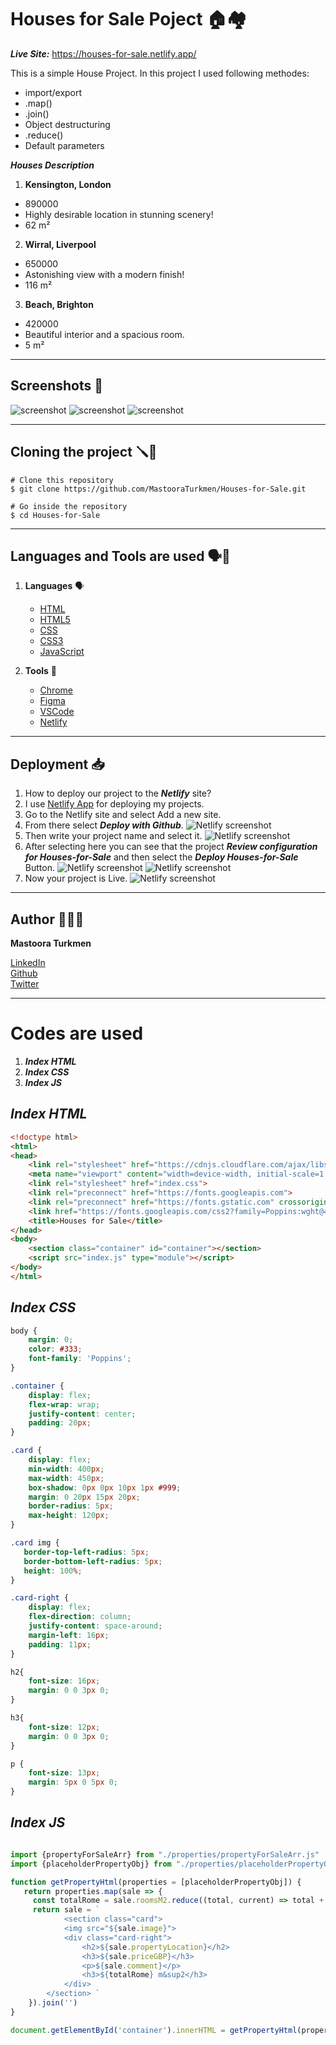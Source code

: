 # Houses for Sale Poject 🏠🏘


***Live Site:***  https://houses-for-sale.netlify.app/

This is a simple House Project. In this project I used following methodes:

- import/export
- .map()
- .join()
- Object destructuring
- .reduce()
- Default parameters


***Houses Description***

1. **Kensington, London**
  + 890000
  + Highly desirable location in stunning scenery!
  + 62 m²

2. **Wirral, Liverpool**
  + 650000
  + Astonishing view with a modern finish!
  + 116 m²

3. **Beach, Brighton**
  + 420000
  + Beautiful interior and a spacious room.
  + 5 m²

-------


## Screenshots 📸

![screenshot](./screenshot/screenshot.png)
![screenshot](./screenshot/screenshot-1.png)
![screenshot](./screenshot/screenshot-2.png)


------


## Cloning the project 🪛🔨

```
# Clone this repository
$ git clone https://github.com/MastooraTurkmen/Houses-for-Sale.git

# Go inside the repository
$ cd Houses-for-Sale
```

------

## Languages and Tools are used 🗣️🔧

1. **Languages** 🗣️

    + [HTML](https://github.com/topics/html)
    + [HTML5](https://github.com/topics/html5)
    + [CSS](https://github.com/topics/css)
    + [CSS3](https://github.com/topics/css3)
    + [JavaScript](https://github.com/topics/javascript)

2. **Tools** 🔧

    + [Chrome](https://github.com/topics/chrome)
    + [Figma](https://github.com/topics/figma)
    + [VSCode](https://github.com/topics/vscode)
    + [Netlify](https://github.com/topics/netlify)


------

## Deployment 📥

1. How to deploy our project to the ***Netlify*** site?
2. I use [Netlify App](https://app.netlify.com/) for deploying my projects.
3. Go to the Netlify site and select Add a new site.
4. From there select **_Deploy with Github_**.
   ![Netlify screenshot](./nelify-screenshots/netlify.png)
5. Then write your project name and select it.
   ![Netlify screenshot](./nelify-screenshots/netlify-1.png)
6. After selecting here you can see that the project **_Review configuration for Houses-for-Sale_** and then select the **_Deploy Houses-for-Sale_** Button.
   ![Netlify screenshot](./nelify-screenshots/netlify-2.png)
   ![Netlify screenshot](./nelify-screenshots/netlify-3.png)
7. Now your project is Live.
   ![Netlify screenshot](./nelify-screenshots/netlify-5.png)


-------

## Author 👩🏻‍💻

**Mastoora Turkmen**

[LinkedIn](https://www.linkedin.com/in/mastoora-turkmen/) 
<br>
[Github](https://github.com/MastooraTurkmen/) 
<br>
[Twitter](https://twitter.com/MastooraJ22)


------

# Codes are used

1. ***Index HTML***
2. ***Index CSS***
3. ***Index JS***


## ***Index HTML***

```html
<!doctype html>
<html>
<head>
    <link rel="stylesheet" href="https://cdnjs.cloudflare.com/ajax/libs/normalize/8.0.1/normalize.css">
    <meta name="viewport" content="width=device-width, initial-scale=1.0">
    <link rel="stylesheet" href="index.css">
    <link rel="preconnect" href="https://fonts.googleapis.com">
    <link rel="preconnect" href="https://fonts.gstatic.com" crossorigin>
    <link href="https://fonts.googleapis.com/css2?family=Poppins:wght@400;700&display=swap" rel="stylesheet">
    <title>Houses for Sale</title>
</head>
<body>
    <section class="container" id="container"></section>
    <script src="index.js" type="module"></script>
</body>
</html>
```

## ***Index CSS***

```css
body {
    margin: 0;
    color: #333;
    font-family: 'Poppins';
}

.container {
    display: flex;
    flex-wrap: wrap;
    justify-content: center;
    padding: 20px;
}

.card {
    display: flex;
    min-width: 400px;
    max-width: 450px;
    box-shadow: 0px 0px 10px 1px #999;
    margin: 0 20px 15px 20px;
    border-radius: 5px;
    max-height: 120px;
}

.card img {
   border-top-left-radius: 5px;
   border-bottom-left-radius: 5px;
   height: 100%;
}

.card-right {
    display: flex;
    flex-direction: column;
    justify-content: space-around;
    margin-left: 16px;
    padding: 11px;
}

h2{  
    font-size: 16px;
    margin: 0 0 3px 0;
}

h3{  
    font-size: 12px;
    margin: 0 0 3px 0;
}

p {
    font-size: 13px;
    margin: 5px 0 5px 0;
}
```


## ***Index JS***

```js

import {propertyForSaleArr} from "./properties/propertyForSaleArr.js"
import {placeholderPropertyObj} from "./properties/placeholderPropertyObj.js"

function getPropertyHtml(properties = [placeholderPropertyObj]) {
   return properties.map(sale => {
     const totalRome = sale.roomsM2.reduce((total, current) => total + current)
     return sale = `
            <section class="card">
            <img src="${sale.image}">
            <div class="card-right">
                <h2>${sale.propertyLocation}</h2>
                <h3>${sale.priceGBP}</h3>
                <p>${sale.comment}</p>
                <h3>${totalRome} m&sup2</h3>
            </div>
        </section> `
    }).join('')
}

document.getElementById('container').innerHTML = getPropertyHtml(propertyForSaleArr)
```